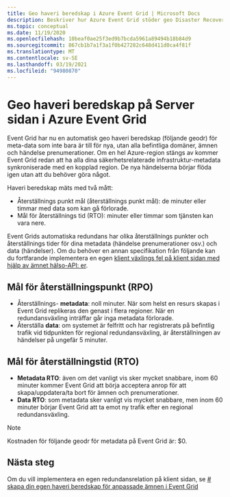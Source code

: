 ```yaml
---
title: Geo haveri beredskap i Azure Event Grid | Microsoft Docs
description: Beskriver hur Azure Event Grid stöder geo Disaster Recovery (följande geodr) automatiskt.
ms.topic: conceptual
ms.date: 11/19/2020
ms.openlocfilehash: 10beaf0ae25f3ed9b7bcda5961a89494b18b84d9
ms.sourcegitcommit: 867cb1b7a1f3a1f0b427282c648d411d0ca4f81f
ms.translationtype: MT
ms.contentlocale: sv-SE
ms.lasthandoff: 03/19/2021
ms.locfileid: "94980870"
---
```

# <a name="server-side-geo-disaster-recovery-in-azure-event-grid"></a>Geo haveri beredskap på Server sidan i Azure Event Grid
Event Grid har nu en automatisk geo haveri beredskap (följande geodr) för meta-data som inte bara är till för nya, utan alla befintliga domäner, ämnen och händelse prenumerationer. Om en hel Azure-region stängs av kommer Event Grid redan att ha alla dina säkerhetsrelaterade infrastruktur-metadata synkroniserade med en kopplad region. De nya händelserna börjar flöda igen utan att du behöver göra något. 

Haveri beredskap mäts med två mått:

- Återställnings punkt mål (återställnings punkt mål): de minuter eller timmar med data som kan gå förlorade.
- Mål för återställnings tid (RTO): minuter eller timmar som tjänsten kan vara nere.

Event Grids automatiska redundans har olika återställnings punkter och återställnings tider för dina metadata (händelse prenumerationer osv.) och data (händelser). Om du behöver en annan specifikation från följande kan du fortfarande implementera en egen [klient växlings fel på klient sidan med hjälp av ämnet hälso-API: er](custom-disaster-recovery.md).

## <a name="recovery-point-objective-rpo"></a>Mål för återställningspunkt (RPO)
- Återställnings- **metadata**: noll minuter. När som helst en resurs skapas i Event Grid replikeras den genast i flera regioner. När en redundansväxling inträffar går inga metadata förlorade.
- Återställa **data**: om systemet är felfritt och har registrerats på befintlig trafik vid tidpunkten för regional redundansväxling, är återställningen av händelser på ungefär 5 minuter.

## <a name="recovery-time-objective-rto"></a>Mål för återställningstid (RTO)
- **Metadata RTO**: även om det vanligt vis sker mycket snabbare, inom 60 minuter kommer Event Grid att börja acceptera anrop för att skapa/uppdatera/ta bort för ämnen och prenumerationer.
- **Data RTO**: som metadata sker vanligt vis mycket snabbare, men inom 60 minuter börjar Event Grid att ta emot ny trafik efter en regional redundansväxling.

> [!NOTE]
> Kostnaden för följande geodr för metadata på Event Grid är: $0.


## <a name="next-steps"></a>Nästa steg
Om du vill implementera en egen redundansrelation på klient sidan, se [# skapa din egen haveri beredskap för anpassade ämnen i Event Grid](custom-disaster-recovery.md)
